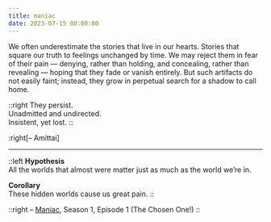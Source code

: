 ```yaml
---
title: maniac
date: 2023-07-15 00:00:00
---
```


We often underestimate the stories that live in our hearts.
Stories that square our truth to feelings unchanged by time.
We may reject them in fear of their pain
&mdash; denying, rather than holding, and concealing, rather than revealing &mdash;
hoping that they fade or vanish entirely.
But such artifacts do not easily faint;
instead, they grow in perpetual search for a shadow to call home.

<!-- more -->

::right
  They persist.  
  Unadmitted and undirected.  
  Insistent, yet lost.
::

:right[&ndash; Amittai]

---

::left
  **Hypothesis**  
  All the worlds that almost were matter just as much as the world we’re in.
  
  **Corollary**  
  These hidden worlds cause us great pain.
::

::right
  &ndash; [Maniac](https://www.netflix.com/title/80124522), Season 1, Episode 1 (The Chosen One!)
::
<!-- more -->
